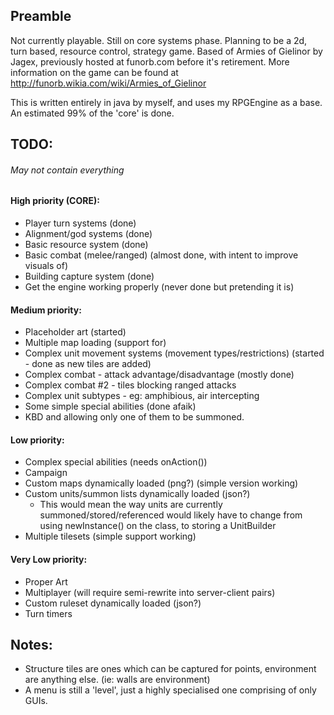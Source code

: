 ## Preamble
Not currently playable. Still on core systems phase.
Planning to be a 2d, turn based, resource control, strategy game. Based of Armies of Gielinor by Jagex, previously hosted at funorb.com before it's retirement. More information on the game can be found at http://funorb.wikia.com/wiki/Armies_of_Gielinor

This is written entirely in java by myself, and uses my RPGEngine as a base.
An estimated 99% of the 'core' is done.

## TODO:
###### May not contain everything
#### High priority (CORE):
- Player turn systems				(done)
- Alignment/god systems     		(done)
- Basic resource system				(done)
- Basic combat (melee/ranged)		(almost done, with intent to improve visuals of)
- Building capture system			(done)
- Get the engine working properly	(never done but pretending it is)

#### Medium priority:
- Placeholder art												(started)
- Multiple map loading											(support for)
- Complex unit movement systems (movement types/restrictions)	(started - done as new tiles are added)
- Complex combat - attack advantage/disadvantage				(mostly done)
- Complex combat #2 - tiles blocking ranged attacks
- Complex unit subtypes - eg: amphibious, air intercepting
- Some simple special abilities									(done afaik)
- KBD and allowing only one of them to be summoned.

#### Low priority:
- Complex special abilities										(needs onAction())
- Campaign
- Custom maps dynamically loaded (png?)							(simple version working)
- Custom units/summon lists dynamically loaded (json?)
	- This would mean the way units are currently summoned/stored/referenced would likely have to change from using newInstance() on the class, to storing a UnitBuilder
- Multiple tilesets												(simple support working)

#### Very Low priority:
- Proper Art
- Multiplayer (will require semi-rewrite into server-client pairs)
- Custom ruleset dynamically loaded (json?)
- Turn timers


## Notes:
- Structure tiles are ones which can be captured for points, environment are anything else. (ie: walls are environment)
- A menu is still a 'level', just a highly specialised one comprising of only GUIs.